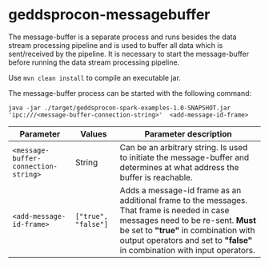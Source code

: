 # geddsprocon-messagebuffer
The message-buffer is a separate process and runs besides the data stream processing pipeline and is used to buffer all 
data which is sent/received by the pipeline. It is necessary to start the message-buffer before running the data stream 
processing pipeline. 

Use `mvn clean install` to compile an executable jar.

The message-buffer process can be started with the following command:

`java -jar ./target/geddsprocon-spark-examples-1.0-SNAPSHOT.jar 'ipc:///<message-buffer-connection-string>' 
<add-message-id-frame>`

 Parameter | Values |  Parameter description 
 ----- | --- | -------- 
`<message-buffer-connection-string>` | String | Can be an arbitrary string. Is used to initiate the message-buffer and determines at what address the buffer is reachable. |
`<add-message-id-frame>` | `["true", "false"]` | Adds a message-id frame as an additional frame to the messages. That frame is needed in case messages need to be re-sent. **Must** be set to **"true"** in combination with output operators and set to **"false"** in combination with input operators. 

